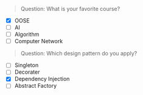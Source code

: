> Question: What is your favorite course?
* [x] OOSE
* [ ] AI
* [ ] Algorithm
* [ ] Computer Network

> Question: Which design pattern do you apply?
* [ ] Singleton
* [ ] Decorater
* [x] Dependency Injection
* [ ] Abstract Factory
